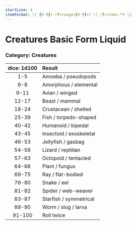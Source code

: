 ```yaml
---
startLine: 4
itemFormat: \| [0-9]+-(?<range>[0-9]+) \| (?<item>.*) \|
---
```

# Creatures Basic Form Liquid
### Category: Creatures

| dice: 1d100 | Result |
|:----:|:-------|
| 1-5 | Amoeba / pseudopods |
| 6-8 | Amorphous / elemental |
| 9-11 | Avian / winged |
| 12-17 | Beast / mammal |
| 18-24 | Crustacean / shelled |
| 25-39 | Fish / torpedo-shaped |
| 40-42 | Humanoid / bipedal |
| 43-45 | Insectoid / exoskeletal |
| 46-53 | Jellyfish / gasbag |
| 54-56 | Lizard / reptilian |
| 57-63 | Octopoid / tentacled |
| 64-68 | Plant / fungus |
| 69-75 | Ray / flat-bodied |
| 76-80 | Snake / eel |
| 81-82 | Spider / web-weaver |
| 83-87 | Starfish / symmetrical |
| 88-90 | Worm / slug / larva |
| 91-100 | Roll twice |